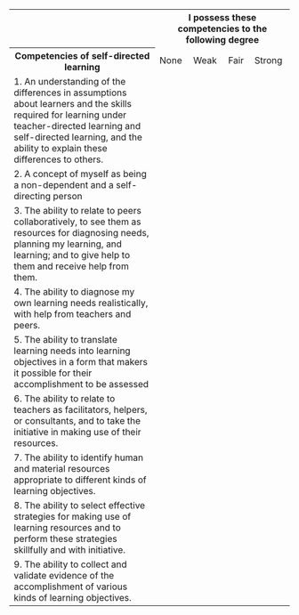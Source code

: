 <table>
  <tr>
    <td></td>
    <th colspan="4">I possess these competencies to the following degree</th>
  </tr>
  <tr>
    <th>Competencies of self-directed learning</th>
    <td>None</td>
    <td>Weak</td>
    <td>Fair</td>
    <td>Strong</td>
  </tr>
  <tr>
    <td>1. An understanding of the differences in assumptions about learners and the skills required for learning under teacher-directed learning and self-directed learning, and the ability to explain these differences to others.</td>
    <td></td>
    <td></td>
    <td></td>
    <td></td>
  </tr>
  <tr>
    <td>2. A concept of myself as being a non-dependent and a self-directing person</td>
    <td></td>
    <td></td>
    <td></td>
    <td></td>
  </tr>
  <tr>
    <td>3. The ability to relate to peers collaboratively, to see them as resources for diagnosing needs, planning my learning, and learning; and to give help to them and receive help from them.</td>
    <td></td>
    <td></td>
    <td></td>
    <td></td>
  </tr>
  <tr>
    <td>4. The ability to diagnose my own learning needs realistically, with help from teachers and peers.</td>
    <td></td>
    <td></td>
    <td></td>
    <td></td>
  </tr>
  <tr>
    <td>5. The ability to translate learning needs into learning objectives in a form that makers it possible for their accomplishment to be assessed</td>
    <td></td>
    <td></td>
    <td></td>
    <td></td>
  </tr>
  <tr>
    <td>6. The ability to relate to teachers as facilitators, helpers, or consultants, and to take the initiative in making use of their resources.</td>
    <td></td>
    <td></td>
    <td></td>
    <td></td>
  </tr>
  <tr>
    <td>7. The ability to identify human and material resources appropriate to different kinds of learning objectives.</td>
    <td></td>
    <td></td>
    <td></td>
    <td></td>
  </tr>
  <tr>
    <td>8. The ability to select effective strategies for making use of learning resources and to perform these strategies skillfully and with initiative.</td> 
    <td></td>
    <td></td>
    <td></td>
    <td></td>
  </tr>
  <tr>
    <td>9. The ability to collect and validate evidence of the accomplishment of various kinds of learning objectives.</td>
    <td></td>
    <td></td>
    <td></td>
    <td></td>
  </tr>
</table>










